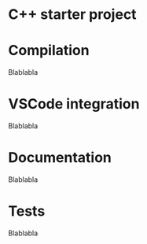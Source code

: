 C++ starter project
===================



# Compilation 

Blablabla 

# VSCode integration 

Blablabla 


# Documentation

Blablabla 


# Tests 

Blablabla 
